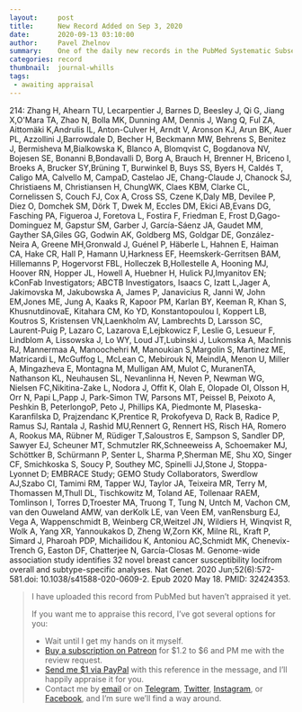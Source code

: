 ```yaml
---
layout:     post
title:      New Record Added on Sep 3, 2020
date:       2020-09-13 03:10:00
author:     Pavel Zhelnov
summary:    One of the daily new records in the PubMed Systematic Subset indexed by Sep 3, 2020.
categories: record
thumbnail:  journal-whills
tags:
 - awaiting appraisal
---
```


214: Zhang H, Ahearn TU, Lecarpentier J, Barnes D, Beesley J, Qi G, Jiang X,O'Mara TA, Zhao N, Bolla MK, Dunning AM, Dennis J, Wang Q, Ful ZA, Aittomäki K,Andrulis IL, Anton-Culver H, Arndt V, Aronson KJ, Arun BK, Auer PL, Azzollini J,Barrowdale D, Becher H, Beckmann MW, Behrens S, Benitez J, Bermisheva M,Bialkowska K, Blanco A, Blomqvist C, Bogdanova NV, Bojesen SE, Bonanni B,Bondavalli D, Borg A, Brauch H, Brenner H, Briceno I, Broeks A, Brucker SY,Brüning T, Burwinkel B, Buys SS, Byers H, Caldés T, Caligo MA, Calvello M, CampaD, Castelao JE, Chang-Claude J, Chanock SJ, Christiaens M, Christiansen H, ChungWK, Claes KBM, Clarke CL, Cornelissen S, Couch FJ, Cox A, Cross SS, Czene K,Daly MB, Devilee P, Diez O, Domchek SM, Dörk T, Dwek M, Eccles DM, Ekici AB,Evans DG, Fasching PA, Figueroa J, Foretova L, Fostira F, Friedman E, Frost D,Gago-Dominguez M, Gapstur SM, Garber J, García-Sáenz JA, Gaudet MM, Gayther SA,Giles GG, Godwin AK, Goldberg MS, Goldgar DE, González-Neira A, Greene MH,Gronwald J, Guénel P, Häberle L, Hahnen E, Haiman CA, Hake CR, Hall P, Hamann U,Harkness EF, Heemskerk-Gerritsen BAM, Hillemanns P, Hogervorst FBL, Holleczek B,Hollestelle A, Hooning MJ, Hoover RN, Hopper JL, Howell A, Huebner H, Hulick PJ,Imyanitov EN; kConFab Investigators; ABCTB Investigators, Isaacs C, Izatt L,Jager A, Jakimovska M, Jakubowska A, James P, Janavicius R, Janni W, John EM,Jones ME, Jung A, Kaaks R, Kapoor PM, Karlan BY, Keeman R, Khan S, KhusnutdinovaE, Kitahara CM, Ko YD, Konstantopoulou I, Koppert LB, Koutros S, Kristensen VN,Laenkholm AV, Lambrechts D, Larsson SC, Laurent-Puig P, Lazaro C, Lazarova E,Lejbkowicz F, Leslie G, Lesueur F, Lindblom A, Lissowska J, Lo WY, Loud JT,Lubinski J, Lukomska A, MacInnis RJ, Mannermaa A, Manoochehri M, Manoukian S,Margolin S, Martinez ME, Matricardi L, McGuffog L, McLean C, Mebirouk N, MeindlA, Menon U, Miller A, Mingazheva E, Montagna M, Mulligan AM, Mulot C, MuranenTA, Nathanson KL, Neuhausen SL, Nevanlinna H, Neven P, Newman WG, Nielsen FC,Nikitina-Zake L, Nodora J, Offit K, Olah E, Olopade OI, Olsson H, Orr N, Papi L,Papp J, Park-Simon TW, Parsons MT, Peissel B, Peixoto A, Peshkin B, PeterlongoP, Peto J, Phillips KA, Piedmonte M, Plaseska-Karanfilska D, Prajzendanc K,Prentice R, Prokofyeva D, Rack B, Radice P, Ramus SJ, Rantala J, Rashid MU,Rennert G, Rennert HS, Risch HA, Romero A, Rookus MA, Rübner M, Rüdiger T,Saloustros E, Sampson S, Sandler DP, Sawyer EJ, Scheuner MT, Schmutzler RK,Schneeweiss A, Schoemaker MJ, Schöttker B, Schürmann P, Senter L, Sharma P,Sherman ME, Shu XO, Singer CF, Smichkoska S, Soucy P, Southey MC, Spinelli JJ,Stone J, Stoppa-Lyonnet D; EMBRACE Study; GEMO Study Collaborators, Swerdlow AJ,Szabo CI, Tamimi RM, Tapper WJ, Taylor JA, Teixeira MR, Terry M, Thomassen M,Thull DL, Tischkowitz M, Toland AE, Tollenaar RAEM, Tomlinson I, Torres D,Troester MA, Truong T, Tung N, Untch M, Vachon CM, van den Ouweland AMW, van derKolk LE, van Veen EM, vanRensburg EJ, Vega A, Wappenschmidt B, Weinberg CR,Weitzel JN, Wildiers H, Winqvist R, Wolk A, Yang XR, Yannoukakos D, Zheng W,Zorn KK, Milne RL, Kraft P, Simard J, Pharoah PDP, Michailidou K, Antoniou AC,Schmidt MK, Chenevix-Trench G, Easton DF, Chatterjee N, García-Closas M. Genome-wide association study identifies 32 novel breast cancer susceptibility locifrom overall and subtype-specific analyses. Nat Genet. 2020 Jun;52(6):572-581.doi: 10.1038/s41588-020-0609-2. Epub 2020 May 18. PMID: 32424353.


> I have uploaded this record from PubMed but haven’t appraised it yet.
>
> If you want me to appraise this record, I’ve got several options for you:
> * Wait until I get my hands on it myself.
> * [Buy a subscription on Patreon](https://patreon.com/zheln) for $1.2 to $6 and PM me with the review request.
> * [Send me $1 via PayPal](https://paypal.me/pjelnov) with this reference in the message, and I’ll happily appraise it for you.
> * Contact me by [email](mailto:pavel@zheln.com) or on [Telegram](https://t.me/drzhelnov), [Twitter](https://twitter.com/drzhelnov), [Instagram](https://instagram.com/igzheln), or [Facebook](https://facebook.com/drzhelnov), and I’m sure we’ll find a way around.
